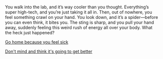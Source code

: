 You walk into the lab, and it’s way cooler than you thought. Everything’s super high-tech, and you’re just taking it all in. Then, out of nowhere, you feel something crawl on your hand. You look down, and it’s a spider—before you can even think, it bites you. The sting is sharp, and you pull your hand away, suddenly feeling this weird rush of energy all over your body. What the heck just happened?

[Go home because you feel sick](go-home-and-sleep.md)

[Don't mind and think it's going to get better](findout-about-powers.md)
